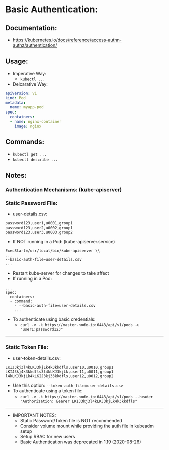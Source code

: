 # Basic Authentication:
## Documentation:
- https://kubernetes.io/docs/reference/access-authn-authz/authentication/

## Usage:
- Imperative Way:
  - `kubectl ...`
- Delcarative Way:
```yaml
apiVersion: v1
kind: Pod
metadata:
  name: myapp-pod
spec:
  containers:
  - name: nginx-container
    image: nginx
```
## Commands:
- `kubectl get ...`
- `kubectl describe ...`

## Notes:
### Authentication Mechanisms: (kube-apiserver)
  ### Static Password File:
  - user-details.csv:
  ```
  password123,user1,u0001,group1
  password123,user2,u0002,group1
  password123,user3,u0003,group2
  ```
  - If NOT running in a Pod: (kube-apiserver.service)
  ```
  ExecStart=/usr/local/bin/kube-apiserver \\
  ...
  --basic-auth-file=user-details.csv
  ...
  ```
  - Restart kube-server for changes to take affect
  - If running in a Pod:
  ```
  ...
  spec:
    containers:
    - command:
      - --basic-auth-file=user-details.csv
      ...
  ```
  - To authenticate using basic credentials:
    - `curl -v -k https://master-node-ip:6443/api/v1/pods -u "user1:password123"`
  ---
  ### Static Token File:
  - user-token-details.csv:
  ```
  LKIJ3kj3l4kLKJ3kjLk4k3kkdfls,user10,u0010,group1
  LKIJ3kj4k3kkdfls3l4kLKJ3kjLk,user11,u0011,group1
  l4kLKJ3kjLk4kLKIJ3kj33kkdfls,user12,u0012,group2
  ```
  - Use this option: `--token-auth-file=user-details.csv`
  - To authenticate using a token file:
    - `curl -v -k https://master-node-ip:6443/api/v1/pods --header "Authorization: Bearer LKIJ3kj3l4kLKJ3kjLk4k3kkdfls"`
  ---
  - IMPORTANT NOTES:
    - Static Password/Token file is NOT recommended
    - Consider volume mount while providing the auth file in kubeadm setup
    - Setup RBAC for new users
    - Basic Authentication was deprecated in 1.19 (2020-08-26)
